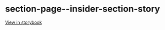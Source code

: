 # section-page--insider-section-story

[View in storybook](https://raw.githack.com/Independent-Digital-News-and-Media-Ltd/standard-pwamp-sb/PR-373-sb/index.html?path=/story/section-page--insider-section-story)